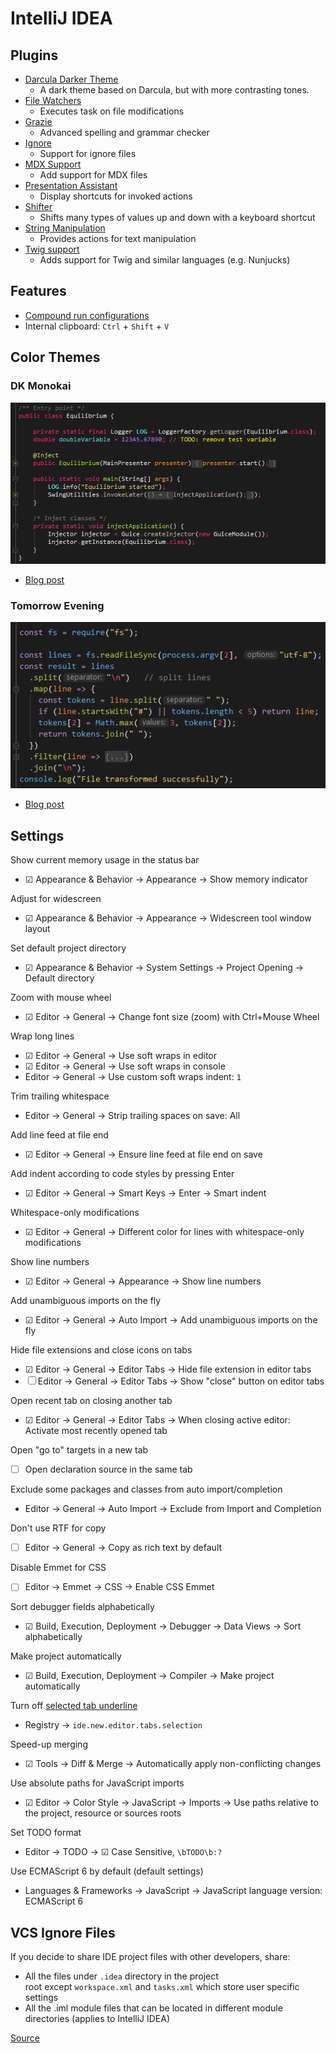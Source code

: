 # IntelliJ IDEA

## Plugins

- [Darcula Darker Theme](https://plugins.jetbrains.com/plugin/12692-darcula-darker-theme)
  - A dark theme based on Darcula, but with more contrasting tones.
- [File Watchers](https://plugins.jetbrains.com/plugin/7177-file-watchers)
  - Executes task on file modifications
- [Grazie](https://plugins.jetbrains.com/plugin/12175-grazie/)
  - Advanced spelling and grammar checker
- [Ignore](https://plugins.jetbrains.com/plugin/7495--ignore)
  - Support for ignore files
- [MDX Support](https://www.jetbrains.com/webstorm/guide/tips/mdx-plugin/)
  - Add support for MDX files
- [Presentation Assistant](https://plugins.jetbrains.com/plugin/7345-presentation-assistant)
  - Display shortcuts for invoked actions
- [Shifter](https://plugins.jetbrains.com/plugin/6149-shifter)
  - Shifts many types of values up and down with a keyboard shortcut
- [String Manipulation](https://plugins.jetbrains.com/plugin/2162-string-manipulation)
  - Provides actions for text manipulation
- [Twig support](https://plugins.jetbrains.com/plugin/7303-twig)
  - Adds support for Twig and similar languages (e.g. Nunjucks)

## Features

- [Compound run configurations](https://www.jetbrains.com/help/idea/creating-compound-run-debug-configuration.html#)
- Internal clipboard: `Ctrl` + `Shift` + `V`

## Color Themes

### DK Monokai

![DK Monokai color theme](config/colors/dk-monokai.png)

- [Blog post](https://darekkay.com/blog/monokai-theme-intellij/)

### Tomorrow Evening

![DK Tomorrow Night color theme](config/colors/tomorrow-evening.png)

- [Blog post](https://darekkay.com/blog/tomorrow-night-theme-intellij/)

## Settings

Show current memory usage in the status bar
  - ☑ Appearance & Behavior → Appearance → Show memory indicator

Adjust for widescreen
  - ☑ Appearance & Behavior → Appearance → Widescreen tool window layout

Set default project directory
  - ☑ Appearance & Behavior → System Settings → Project Opening → Default directory

Zoom with mouse wheel
  - ☑ Editor → General → Change font size (zoom) with Ctrl+Mouse Wheel

Wrap long lines
  - ☑ Editor → General → Use soft wraps in editor
  - ☑ Editor → General → Use soft wraps in console
  - Editor → General → Use custom soft wraps indent: `1`

Trim trailing whitespace
  - Editor → General → Strip trailing spaces on save: All

Add line feed at file end
  - ☑ Editor → General → Ensure line feed at file end on save

Add indent according to code styles by pressing Enter
  - ☑ Editor → General → Smart Keys → Enter → Smart indent

Whitespace-only modifications
  - ☑ Editor → General → Different color for lines with whitespace-only modifications

Show line numbers
  - ☑ Editor → General → Appearance → Show line numbers

Add unambiguous imports on the fly
  - ☑ Editor → General → Auto Import → Add unambiguous imports on the fly

Hide file extensions and close icons on tabs
  - ☑ Editor → General → Editor Tabs → Hide file extension in editor tabs
  - ☐ Editor → General → Editor Tabs → Show "close" button on editor tabs

Open recent tab on closing another tab
  - ☑ Editor → General → Editor Tabs → When closing active editor: Activate most recently opened tab

Open "go to" targets in a new tab
  - ☐ Open declaration source in the same tab

Exclude some packages and classes from auto import/completion
  - Editor → General → Auto Import → Exclude from Import and Completion

Don't use RTF for copy
  - ☐ Editor → General → Copy as rich text by default

Disable Emmet for CSS
  - ☐ Editor → Emmet → CSS → Enable CSS Emmet

Sort debugger fields alphabetically
  - ☑ Build, Execution, Deployment → Debugger → Data Views → Sort alphabetically

Make project automatically
  - ☑ Build, Execution, Deployment → Compiler → Make project automatically

Turn off [selected tab underline](https://youtrack.jetbrains.com/issue/IDEA-131683#comment=27-2112280)
  - Registry → `ide.new.editor.tabs.selection`

Speed-up merging
  - ☑ Tools → Diff & Merge → Automatically apply non-conflicting changes

Use absolute paths for JavaScript imports
  - ☑ Editor → Color Style → JavaScript → Imports → Use paths relative to the project, resource or sources roots

Set TODO format
  - Editor → TODO → ☑ Case Sensitive, `\bTODO\b:?`

Use ECMAScript 6 by default (default settings)
  - Languages & Frameworks → JavaScript → JavaScript language version: ECMAScript 6

## VCS Ignore Files

If you decide to share IDE project files with other developers, share:
 - All the files under `.idea` directory in the project root except `workspace.xml` and `tasks.xml` which store user specific settings
 - All the .iml module files that can be located in different module directories (applies to IntelliJ IDEA)

[Source](https://intellij-support.jetbrains.com/hc/en-us/articles/206544839)
